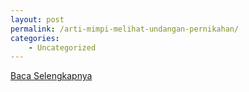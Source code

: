 ```yaml
---
layout: post
permalink: /arti-mimpi-melihat-undangan-pernikahan/
categories:
    - Uncategorized
---
```


[Baca Selengkapnya](/01)